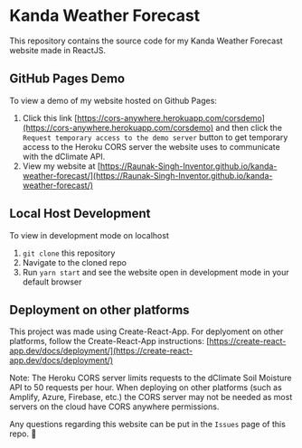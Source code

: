 # Kanda Weather Forecast
This repository contains the source code for my Kanda Weather Forecast website made in ReactJS.  

## GitHub Pages Demo
To view a demo of my website hosted on Github Pages: 
1. Click this link [https://cors-anywhere.herokuapp.com/corsdemo](https://cors-anywhere.herokuapp.com/corsdemo) and then click the `Request temporary access to the demo server` button to get temporary access to the Heroku CORS server the website uses to communicate with the dClimate API.
2. View my website at [https://Raunak-Singh-Inventor.github.io/kanda-weather-forecast/](https://Raunak-Singh-Inventor.github.io/kanda-weather-forecast/)

## Local Host Development 
To view in development mode on localhost
1. `git clone` this repository
2. Navigate to the cloned repo
3. Run `yarn start` and see the website open in development mode in your default browser

## Deployment on other platforms
This project was made using Create-React-App. For deplyoment on other platforms, follow the Create-React-App instructions: [https://create-react-app.dev/docs/deployment/](https://create-react-app.dev/docs/deployment/)

Note: The Heroku CORS server limits requests to the dClimate Soil Moisture API to 50 requests per hour. When deploying on other platforms (such as Amplify, Azure, Firebase, etc.) the CORS server may not be needed as most servers on the cloud have CORS anywhere permissions.

Any questions regarding this website can be put in the `Issues` page of this repo. 🙂
